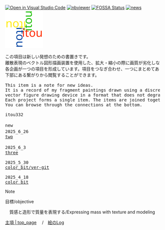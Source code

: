 [![Open in Visual Studio Code](https://img.shields.io/static/v1?logo=visualstudiocode&label=&message=Open%20in%20Visual%20Studio%20Code&labelColor=2c2c32&color=007acc&logoColor=007acc)](https://vscode.dev/?vscode-lang=ja)
[![nbviewer](https://raw.githubusercontent.com/taldatech/ee046211-deep-learning/main/assets/nbviewer_badge.svg)](https://nbviewer.org/github/itou332/)
[![FOSSA Status](https://app.fossa.com/api/projects/git%2Bgithub.com%2Fitou332%2Fitou332.svg?type=shield)](https://app.fossa.com/projects/git%2Bgithub.com%2Fitou332%2Fitou332?ref=badge_shield)
[![news](https://github.com/itou332/itou332/blob/main/test_obi3.svg)](https://itou332.github.io/two/)
[![itou_no_huusilya.svg](https://github.com/itou332/itou332/blob/main/log_test.svg)](https://itou332.github.io/three/)

<pre>
この項目は新しい発想のための書置きです。
離散表現のベクトル図形描画装置を使用した、拡大・縮小の際に画質が劣化しない形式を採用して描いた私の断片画の記録です。
各企画が一つの項目を形成しています。項目をつなぎ合わせ、一つにまとめてあります。
下部にある繋がりから閲覧することができます。

This item is a note for new ideas.
It is a record of my fragment paintings drawn using a discrete representation 
vector figure drawing device in a format that does not degrade image quality when enlarged or reduced.
Each project forms a single item. The items are joined together to form one.
You can browse through the connections at the bottom.
   
itou332

new　
2025_6_26　
<a href ="https://itou332.github.io/two/">two</a>
   
2025_6_3　
<a href ="https://itou332.github.io/three/">three</a>

2025_5_30   
<a href ="https://v-git-color-bit.itouta33.workers.dev/">color_bit/ver-git</a>
   
2025_4_18
<a href ="https://this.itouta33.workers.dev/">color_bit</a>
</pre>

> [!note]
>目標/objective
> 
>　質感と造形で質量を表現する/Expressing mass with texture and modeling


   <nav aria-label="サイト内メニュー">
    <a href="https://itou332.github.io/top_page/">主項 | top_page</a>
    　/　<a href="https://itou332.github.io/redirect/">絵のLog</a>
   </nav>
<!--
![defaul_icon.png](https://github.com/itou332/itou332/blob/main/git_identicon.png)
![defaul_icon.gif](https://github.com/itou332/itou332/blob/main/git_icon_lifegame1.gif)-->


